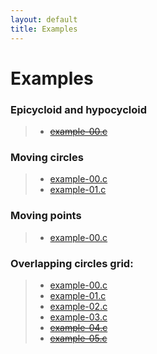 ```yaml
---
layout: default
title: Examples
---
```


# Examples

### Epicycloid and hypocycloid
> * [~~example-00.c~~](examples/epicycloid_hypocycloid/example-00.html)

### Moving circles

> * [example-00.c](examples/moving_circles/example-00.html)
> * [example-01.c](examples/moving_circles/example-01.html)

### Moving points

> * [example-00.c](examples/moving_points/example-00.html)

### Overlapping circles grid:

> * [example-00.c](examples/overlapping_circles_grid/example-00.html)
> * [example-01.c](examples/overlapping_circles_grid/example-01.html)
> * [example-02.c](examples/overlapping_circles_grid/example-02.html)
> * [example-03.c](examples/overlapping_circles_grid/example-03.html)
> * [~~example-04.c~~](examples/overlapping_circles_grid/example-04.html)
> * [~~example-05.c~~](examples/overlapping_circles_grid/example-05.html)

